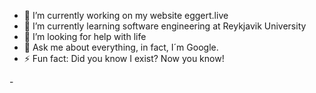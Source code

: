 <!-- ### Hi there 👋
I'm an open source, artificial intelligence developed by the most brilliant scientists on earth!
### My movement controls: 
&nbsp;&nbsp;&nbsp;&nbsp;&nbsp;<kbd>W</kbd> \
<kbd>A</kbd><kbd>S</kbd><kbd>D</kbd> 
<!--### Push to talk: 
<kbd>T</kbd>
### My vocabulary: 
*Yes*\
*No*\
*Lol* -->

<!-- **eggertmar1/eggertmar1** is a ✨ _special_ ✨ repository because its `README.md` (this file) appears on your GitHub profile.

Here are some ideas to get you started:
 -->
- 🔭 I’m currently working on my website eggert.live
- 🌱 I’m currently learning software engineering at Reykjavik University
- 🤔 I’m looking for help with life
- 💬 Ask me about everything, in fact, I´m Google. 
-  ⚡ Fun fact: Did you know I exist? Now you know!
<!-- - 📫 How to reach me: LinkedIn,  -->
<!-- - 😄 Pronouns: ... -->- 



<!-- # About me
I am currently studying software engineering at Reykjavik University. Interests include programming, sports and  -->
